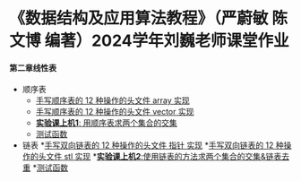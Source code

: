 # 《数据结构及应用算法教程》（严蔚敏 陈文博 编著）2024学年刘巍老师课堂作业

#### 第二章线性表

* 顺序表
  * [手写顺序表的 12 种操作的头文件 array 实现](https://github.com/Serendipity565/CCNU-Data-Structures/blob/Windows2066/esp1/Sequential_List/Sqlist_array.cpp)
  * [手写顺序表的 12 种操作的头文件 vector 实现](https://github.com/serendipity565/CCNU-Data-Structures/blob/Windows2066/esp1/Sequential_List/Sqlist_vector.cpp)
  * [**实验课上机1**: 用顺序表求两个集合的交集](https://github.com/serendipity565/CCNU-Data-Structures/blob/Windows2066/esp1/Sequential_List/SQListFunction.cpp)
  * [测试函数](https://github.com/Serendipity565/CCNU-Data-Structures/blob/Windows2066/esp1/Sequential_List/test_Sqlist.cpp)
* 链表
  *[手写双向链表的 12 种操作的头文件 指针 实现](https://github.com/Serendipity565/CCNU-Data-Structures/blob/Windows2066/esp1/Linked_List/list_ptr.cpp)
  *[手写双向链表的 12 种操作的头文件 stl 实现](https://github.com/Serendipity565/CCNU-Data-Structures/blob/Windows2066/esp1/Linked_List/list_stl.cpp)
  *[**实验课上机2**:使用链表的方法求两个集合的交集&链表去重](https://github.com/Serendipity565/CCNU-Data-Structures/blob/Windows2066/esp1/Linked_List/ListFunction.cpp)
  *[测试函数](https://github.com/Serendipity565/CCNU-Data-Structures/blob/Windows2066/esp1/Linked_List/test_List.cpp)
